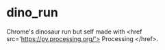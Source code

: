# dino_run
Chrome's dinosaur run but self made with &lt;href src='https://py.processing.org/'> Processing &lt;/href>.
